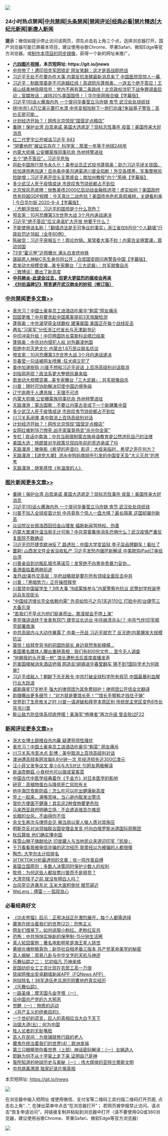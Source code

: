 ![](https://raw.githubusercontent.com/fqnews/bnews/master/64photo/fqnews-qr.jpg)

<div id="tt">
<h3>24小时热点禁闻|<a href="#%E4%B8%AD%E5%85%B1%E7%A6%81%E9%97%BB%E6%9B%B4%E5%A4%9A%E6%96%87%E7%AB%A0">中共禁闻</a>|<a href="#%E5%9B%BE%E7%89%87%E6%96%B0%E9%97%BB%E6%9B%B4%E5%A4%9A%E6%96%87%E7%AB%A0">头条禁闻</a>|<a href="#%E6%96%B0%E9%97%BB%E8%AF%84%E8%AE%BA%E6%9B%B4%E5%A4%9A%E6%96%87%E7%AB%A0">禁闻评论|<a href="#%E5%BF%85%E7%9C%8B%E7%BB%8F%E5%85%B8%E5%A5%BD%E6%96%87">经典必看|<a href="/video.md#%E7%A6%81%E7%89%87%E7%B2%BE%E9%80%89">禁片精选</a>|<a href="https://github.com/fqnews/djy/blob/master/gb/nf1351518.md#1">大纪元新闻</a>|<a href="https://github.com/fqnews/ntdtv/blob/master/gb/prog204.md#1">新唐人新闻</a></h3>
<div><b>提示：</b>微信如提示停止访问该网页，须先点击右上角三个点，选择浏览器打开。国产浏览器可能已屏蔽本项目，建议使用谷歌Chrome、苹果Safari、微软Edge等官方浏览器。或<a href="https://github.com/fqnews/bnews/blob/master/%E5%88%B6%E4%BD%9Cgit%E7%A6%81%E9%97%BB%E9%95%9C%E5%83%8F.md">制作本项目的同步镜像</a>，获得一个新的网址来推广。</div>
<ul>
<li><b><a href="http://d1.bdrive.tk/64.mp4" target="_blank">六四图片视频</a>，本页短网址: https://git.io/jnews</b></li>
<li><a href="/cbnews/20200904/1390876.md">中共惨了！遭印坦克军团锁定 网友笑翻：这才是首战即终战</a></li>
<li><a href="/cnnews/20200904/1390880.md">习近平无处不在要办件大事 内蒙反抗发酵最新消息来了 中国医院现惊人一幕 </a></li>
<li><a href="/bannedvideo/20200904/1390942.md">习近平：制裁常委是不可逾越红线！高调怒斥蓬佩奥，一连五个绝不答应！王岐山结束神隐释信号：党内不再有第二条路线！北京政权涉犯下战争罪调查启动；官媒放话：减持20%美国国债！ | 华尔街网报合辑【字幕版】</a></li>
<li><a href="/topimagenews/20200904/1391029.md">习近平1句话火爆海内外 一个提问华春莹立马炸锅 鬼节 武汉处处烧纸钱</a></li>
<li><a href="/cnnews/20200904/1390930.md">拼!中共1.4万亿美元要打水漂 中共变相加税下一炮打向谁?朱镕基子警告：高价买房可能…</a></li>
<li><a href="/cbnews/20200905/1391148.md">计划经济开始？！网传北京惊现“国营定点粮店”</a></li>
<li><a href="/topimagenews/20200904/1391051.md">重磅！保护台湾 白宫承诺 美国大选底定？现标志性事件 疫苗！美国传来大好消息</a></li>
<li><a href="/bannedvideo/20200905/1391206.md">红二代罗宇公开喊话习近平 943</a></li>
<li><a href="/comments/20200905/1391106.md">“阴曹地府”被证实存在？ 科学家：那里一年等于地球246年</a></li>
<li><a href="/cbnews/20200905/1391254.md">内蒙大抓捕 公安曝蒙族同事抗命 外地特警进驻</a></li>
<li><a href="/ssgc/20200904/1390926.md">五个“绝不答应”，习近平危殆</a></li>
<li><a href="/bannedvideo/20200905/1391136.md">将赴中国旅行禁令永久化！美参议员正式投书蓬佩奥：助力习近平闭关锁国，给加速师再加速！百余条中美沟通渠道川普全掐断！外交各摸黑，军事摩擦风险陡增；习近平再开空头支票盛会；南加州教授”内个“惹祸【字幕版】</a></li>
<li><a href="/cbnews/20200905/1391178.md">多少武汉人死于疫情成谜 市民叹鬼节烧纸都占不到位</a></li>
<li><a href="/bannedvideo/20200905/1391118.md">北京放风亮底牌：抛售美债2000亿启动战金融核选项！虚实如何？美国政府债务将超GDP规模：今天真比二战危险？美国债务危机真假难辨，关键看利率 | 今日华尔街 2020-9-4【字幕版】</a></li>
<li><a href="/ssgc/20200905/1391164.md">〖兲朝浮世绘〗习近平的国师是个什么货色？</a></li>
<li><a href="/cbnews/20200905/1391344.md">预言家：10月恐爆第3次世界大战 3个月内速战速决</a></li>
<li><a href="/headline/20200905/1391158.md">习近平“绝不答应”后又承诺扩大开放 他要干什么？</a></li>
<li><a href="/baitai/20200905/1391216.md">不能使用该名称 &#124;「翻墙违法是无可争议的事实」浙江省仅8月份“个人翻墙”行政处罚达18起（全年60例）</a></li>
<li><a href="/bannedvideo/20200905/1391184.md">陈破空：习近平突喊五个！舆论炸锅。某常委大事不妙！内蒙古全境罢课，震动邻国</a></li>
<li><a href="/yule/20200905/1391153.md">73岁“霍元甲”近照曝光 满头白发挤地铁</a></li>
<li><a href="/bannedvideo/20200905/1391200.md">唐娟恩人神秘C先生身份将公开；白宫国安顾问再警告中国【字幕版】</a></li>
<li><a href="/cbnews/20200905/1391286.md">若发动大规模空袭…美专家曝台「三大武器」：共军就像自杀</a></li>
<li><a href="/ssgc/20200905/1391249.md">〖微博谈〗蠢出了新高度</a></li>
<li><b><a href="/comments/20200211/1275071.md" target="_blank">中共肺炎-此波会过去，但更大更猛烈的瘟疫会再来</a></b></li>
<li><b><a href="/comments/20200207/1272816.md" target="_blank">《刘伯温碑记》预言避开武汉肺炎的妙招（修订版）</a></b></li>
</ul>
</div>

<div class="catlist">
<h3><a href="/cbnews/" target="_blank">中共禁闻</a><span><a href="/cbnews/" target="_blank" rel="nofollow">更多文章>></a></span></h3>
<ul>
<li><a href="/cbnews/20200905/1391423.md" target="_blank">表忠习？中国土豪率员工进酒店吃豪华“剩菜”网友痛斥</a></li>
<li><a href="/cbnews/20200905/1391410.md" target="_blank">回国更难？中共要求赴中国乘客提前3天核酸检测</a></li>
<li><a href="/cbnews/20200905/1391377.md" target="_blank">蓬佩奥：中共渴望获全球霸权 建藩属国 美国正在每个战线反击</a></li>
<li><a href="/cbnews/20200905/1391376.md" target="_blank">两名“习家军”分任浙江代省长与天津副书记</a></li>
<li><a href="/cbnews/20200905/1391363.md" target="_blank">中印冲突升级！中印两国防长莫斯科会晤已结束</a></li>
<li><a href="/cbnews/20200905/1391362.md" target="_blank">蓬佩奥：中共对内侵犯人权 对外霸凌他国</a></li>
<li><a href="/cbnews/20200905/1391361.md" target="_blank">拒绝中共灭绝文化 内蒙古1.8万民众联名抗议</a></li>
<li><a href="/cbnews/20200905/1391344.md" target="_blank">预言家：10月恐爆第3次世界大战 3个月内速战速决</a></li>
<li><a href="/cbnews/20200905/1391343.md" target="_blank">华春莹一句话被网友喷爆 :狂犬病又犯了</a></li>
<li><a href="/cbnews/20200905/1391342.md" target="_blank">美中加速脱钩 川普不想和习近平说话 上百场高级别对话取消</a></li>
<li><a href="/cbnews/20200905/1391330.md" target="_blank">剑指郭声琨？政法系更大整顿风暴来临</a></li>
<li><a href="/cbnews/20200905/1391286.md" target="_blank">若发动大规模空袭…美专家曝台「三大武器」：共军就像自杀</a></li>
<li><a href="/cbnews/20200905/1391285.md" target="_blank">川普：随时可协助解决印度中国边境争端</a></li>
<li><a href="/cbnews/20200905/1391284.md" target="_blank">辽宁逾两千人遭恶报：天理不可违</a></li>
<li><a href="/cbnews/20200905/1391254.md" target="_blank">内蒙大抓捕 公安曝蒙族同事抗命 外地特警进驻</a></li>
<li><a href="/cbnews/20200905/1391218.md" target="_blank">天路漫游：蒙古国歌：不要让内蒙古变成下一个新疆集中营</a></li>
<li><a href="/cbnews/20200905/1391178.md" target="_blank">多少武汉人死于疫情成谜 市民叹鬼节烧纸都占不到位</a></li>
<li><a href="/cbnews/20200905/1391166.md" target="_blank">川习关系闹僵 美中取消上百场高级别对话</a></li>
<li><a href="/cbnews/20200905/1391148.md" target="_blank">计划经济开始？！网传北京惊现“国营定点粮店”</a></li>
<li><a href="/cbnews/20200905/1391147.md" target="_blank">女网红被刺16刀惨死 凶手家属竟扬言&#8221;杀光你全家&#8221;</a></li>
<li><a href="/cbnews/20200905/1391133.md" target="_blank">专栏 | 夜话中南海：中共当局限制蒙古族母语教育是公然违抗自己的法律</a></li>
<li><a href="/cbnews/20200905/1391126.md" target="_blank">美国大选：特朗普对华政策兑现四年前的竞选承诺了吗</a></li>
<li><a href="/cbnews/20200904/1390953.md" target="_blank">天路漫游：微电影《希望的声音Ⅱ》影评：大疫来临时，希望之声在何方？</a></li>
<li><a href="/cbnews/20200904/1390951.md" target="_blank">天路漫游：【退党大潮】洪水中狗妈救娃所引发的中国变天及“大义灭共”的思考</a></li>
<li><a href="/cbnews/20200904/1390949.md" target="_blank">天路漫游：随笔感悟《有温度的人》</a></li>

</ul>
</div>
<div class="catlist">
<h3><a href="/topimagenews/" target="_blank">图片新闻</a><span><a href="/topimagenews/" target="_blank" rel="nofollow">更多文章>></a></span></h3>
<ul>
<li><a href="/topimagenews/20200904/1391051.md" target="_blank">重磅！保护台湾 白宫承诺 美国大选底定？现标志性事件 疫苗！美国传来大好消息</a></li>
<li><a href="/topimagenews/20200904/1391029.md" target="_blank">习近平1句话火爆海内外 一个提问华春莹立马炸锅 鬼节 武汉处处烧纸钱</a></li>
<li><a href="/topimagenews/20200903/1390470.md" target="_blank">川普不加入全球疫苗计划 中共竟有个惊人一盘大棋？最长隔离 这国却屡创新高</a></li>
<li><a href="/topimagenews/20200903/1390075.md" target="_blank">众议院议长佩洛西回旧金山理发 福斯新闻骂特权、伪善</a></li>
<li><a href="/topimagenews/20200902/1389953.md" target="_blank">内蒙大罢课升温当局无计可施？中共常委集体消失恐惧什么？武汉疫情严重反复医院不敢确诊</a></li>
<li><a href="/topimagenews/20200902/1389888.md" target="_blank">习近平恐吓捷克欧洲反了 路透社：中国大学变监狱 李子柒品牌翻车！看吐了</a></li>
<li><a href="/topimagenews/20200902/1389840.md" target="_blank">噩耗! 山西发文件全省没收私产 习近平发愁内循环新解读 中美脱钩iPad订单给台湾</a></li>
<li><a href="/topimagenews/20200902/1389762.md" target="_blank">川普亲自到访叛乱城市基诺莎！发誓绝不向黑命贵暴力妥协…</a></li>
<li><a href="/comments/20200902/1389663.md" target="_blank">香港面临着两种前途</a></li>
<li><a href="/topimagenews/20200902/1389577.md" target="_blank">准开战!美外交高层：华府战略就是要在所有领域全面反击中共</a></li>
<li><a href="/topimagenews/20200902/1389489.md" target="_blank">川普：「黑暗势力」正在操控拜登</a></li>
<li><a href="/topimagenews/20200901/1389357.md" target="_blank">川普禁中国留学生？3件大事 “8成蒙族参与”内蒙警察也抗议 武警封学校装甲运兵车现街头</a></li>
<li><a href="/topimagenews/20200901/1389324.md" target="_blank">&#8220;中国经济增长完全依赖内需&#8221; 外资如惊弓之鸟1天逃110亿 打脸中共!台捷签三大备忘录</a></li>
<li><a href="/topimagenews/20200901/1389112.md" target="_blank">“若我们不早点为他们挺身而出，欺凌就会不停上演”</a></li>
<li><a href="/topimagenews/20200831/1388874.md" target="_blank">李克强讲话终于发表有窍门 捷克议长访台 中共崩溃兆头!？ 中共气炸!印军舰早部署南海</a></li>
<li><a href="/topimagenews/20200831/1388860.md" target="_blank">中共高层内斗大动作暴露了 中美一开战 习近平就完了 反灭绝!内蒙爆发大规模抗议</a></li>
<li><a href="/topimagenews/20200831/1388627.md" target="_blank">震惊！给拜登背书的前国防部长 身边竟然鬼影幢幢&#8230;</a></li>
<li><a href="/topimagenews/20200831/1388449.md" target="_blank">美国著名媒体人曝出重磅真相：我们有800份文件… 至今无人调查</a></li>
<li><a href="/topimagenews/20200831/1388426.md" target="_blank">“他朝我的头开第一枪” 馆长遭枪击后首度直播发声</a></li>
<li><a href="/topimagenews/20200831/1388362.md" target="_blank">厉害国楼梯消失酒店坍塌 网造反!胡锡进华春莹翻车 猜不到?国际学术为何政审?</a></li>
<li><a href="/topimagenews/20200831/1388357.md" target="_blank">习近平成敌人？朝鲜下杀无赦令 中共打破全球科学所有规范 中国最暴利血腥行业大跃进</a></li>
<li><a href="/topimagenews/20200830/1388071.md" target="_blank">威斯康星17岁枪手 强大的律师团为其免费辩护！律师团公开信全文翻译</a></li>
<li><a href="/topimagenews/20200830/1388032.md" target="_blank">助理曝出更多细节！ “对方就是要馆长死！”“馆长手臂粗才挡住子弹”</a></li>
<li><a href="/topimagenews/20200829/1387868.md" target="_blank">世界到了生死攸关之时 川普一语道破和拜登本质区别 传统民主党区变色6市长背书川普</a></li>
<li><a href="/topimagenews/20200829/1387710.md" target="_blank">能让敌方防空体系彻底停摆！美海军“咆哮者”再次升级 曾击败过F22</a></li>

</ul>
</div>
<div class="catlist">
<h3><a href="/comments/" target="_blank">新闻评论</a><span><a href="/comments/" target="_blank" rel="nofollow">更多文章>></a></span></h3>
<ul>
<li><a href="/comments/20200905/1391420.md" target="_blank">浙大女博士跳楼自杀内幕 疑遭导师性骚扰</a></li>
<li><a href="/comments/20200905/1391419.md" target="_blank">表忠习？中国土豪率员工进酒店吃豪华“剩菜” 网友痛斥</a></li>
<li><a href="/comments/20200905/1391418.md" target="_blank">川习关系冷至冰点 彭博：美中取消上百场高级别对话</a></li>
<li><a href="/comments/20200905/1391417.md" target="_blank">澳洲遭高频率网攻每8.8分钟一次 年经济损失近300亿澳元</a></li>
<li><a href="/comments/20200905/1391416.md" target="_blank">汪小菲又发争议文 拿小S与大S对比 引网友两极解读</a></li>
<li><a href="/comments/20200905/1391415.md" target="_blank">蚝油杏鲍菇 小食材也可以做成宴客菜</a></li>
<li><a href="/comments/20200905/1391389.md" target="_blank">中国古代中医学经典着作《千金方》对日本医学的影响</a></li>
<li><a href="/comments/20200905/1391388.md" target="_blank">研究：高植物蛋白与降低死亡风险有关</a></li>
<li><a href="/comments/20200905/1391387.md" target="_blank">地中海饮食能防癌！怎么吃可以吃出健康新高度</a></li>
<li><a href="/comments/20200905/1391386.md" target="_blank">早上一起来，满嘴苦味，当心是内脏发出警讯</a></li>
<li><a href="/comments/20200905/1391385.md" target="_blank">常吃方便面不健康！其实这2种食物要更危险</a></li>
<li><a href="/comments/20200905/1391382.md" target="_blank">马来西亚政府明确立场：不会遣返维吾尔难民</a></li>
<li><a href="/comments/20200905/1391381.md" target="_blank">长眼的台风，不由得你不信</a></li>
<li><a href="/comments/20200905/1391366.md" target="_blank">余文生再次与律师会见 揭当局以家人做人质对其施压</a></li>
<li><a href="/comments/20200905/1391365.md" target="_blank">明斯克反对派领袖联合国安理会发言 吁向白俄罗斯派遣国际观察团</a></li>
<li><a href="/comments/20200905/1391364.md" target="_blank">秋后算账 他们确实懂中国</a></li>
<li><a href="/comments/20200905/1391350.md" target="_blank">挥雪山狮子旗献哈达 印度藏人与当地民众夹道迎印军「凯旋」</a></li>
<li><a href="/comments/20200905/1391346.md" target="_blank">千万看看我被电信诈骗的这次经历 我曾经以为被骗的人都很傻</a></li>
<li><a href="/comments/20200905/1391345.md" target="_blank">陶杰: 大学勿太计较排名</a></li>
<li><a href="/comments/20200905/1391316.md" target="_blank">对TIKTOK分析最透彻的文章：张一鸣作茧自缚</a></li>
<li><a href="/comments/20200905/1391314.md" target="_blank">美国立国原则：多数人决策同时保护少数人的权利</a></li>
<li><a href="/comments/20200905/1391308.md" target="_blank">牧师：为何这些人都投票川普而不是拜登？</a></li>
<li><a href="/comments/20200905/1391307.md" target="_blank">大清完犊子之前 就没有明白人吗？</a></li>
<li><a href="/comments/20200905/1391302.md" target="_blank">台风罕见连袭东北 玉米大面积倒伏 粮荒逼近</a></li>
<li><a href="/comments/20200905/1391297.md" target="_blank">WeLens：傅雷－－孤寂良心</a></li>

</ul>
</div>

<div class="catlist">
<h3>必看经典好文</h3>
<ul>
<li><a href="/comments/20200308/1290182.md" target="_blank">《功夫熊猫》启示：正邪决战正在激烈展开，每个人都需选择</a></li>
<li><a href="/comments/20180804/981524.md" target="_blank">魔鬼在统治着我们的世界(22)：恐怖主义</a></li>
<li><a href="/comments/20200712/1359630.md" target="_blank">网友们借鉴下，如何说服小粉红、老粉红反共</a></li>
<li><a href="/baitai/20200711/1359005.md" target="_blank">恐怖：中共悄悄实施新的保甲制-15分钟生活圈</a></li>
<li><a href="/comments/20200523/1332915.md" target="_blank">真人轮回案例：著名电影明星是海王星人转世</a></li>
<li><a href="/lifebaike/20180921/1001174.md" target="_blank">黄继光堵枪眼真伪：新华社自相矛盾三版本 共产党革命美学的秘密</a></li>
<li><a href="/aomi/history/20170924/831575.md" target="_blank">高人揭秘：周易八卦与中华文字的天机与神迹</a></li>
<li><a href="/tculture/20170711/790081.md" target="_blank">乐舞仙踪之二： 忆初临凡 万神来格</a></li>
<li><a href="/lifebaike/20200515/1328783.md" target="_blank">民国纺织女工工资比现在农民工高一万倍</a></li>
<li><a href="/comments/20200503/1322531.md" target="_blank">禁闻网推出安卓翻墙新闻APP（FQNews APP）</a></li>
<li><a href="/cbnews/20200531/1337381.md" target="_blank">地狱除名！38军退伍老兵游历阴曹地府真实经历</a></li>
<li><a href="/comments/20200527/783191.md" target="_blank">《乐舞仙踪》</a></li>
<li><a href="/tculture/20160806/568214.md" target="_blank">一路圣缘：摩天国与金字塔（一）</a></li>
<li><a href="/comments/20200717/1361899.md" target="_blank">论中国共产党的九大邪恶</a></li>
<li><a href="/comments/20200810/1377609.md" target="_blank">觉醒（一）：物质的运动</a></li>
<li><a href="/bookwiki/20171120/858084.md" target="_blank">《共产主义的终极目的》</a></li>
<li><a href="/comments/20200621/1348067.md" target="_blank">一个世纪的谎言，巨人的真相应当大白于天下</a></li>
<li><a href="/cbnews/20180311/913065.md" target="_blank">治国大道(五)：何为中国</a></li>
<li><a href="/comments/20200606/783250.md" target="_blank">牲人论者的无耻嘴脸</a></li>
<li><a href="/tculture/20121023/72121.md" target="_blank">高人在民间：为我铺就修行路的老人</a></li>
<li><a href="/topimagenews/20180522/946266.md" target="_blank">魔鬼在统治着我们的世界(4)：欧洲发端</a></li>
<li><a href="/comments/20200426/1319648.md" target="_blank">第三只眼睛带你看世界（上部）神话密码解译：（一）女娲造人</a></li>
<li><a href="/ccpdope/20190803/1168965.md" target="_blank">耶稣为何不从十字架上走下来 证明自己是神</a></li>
<li><a href="/tculture/xiulian/20170611/772817.md" target="_blank">我所知道的地球历史与奥秘（一）: 伟大辉煌的亚特兰蒂斯文明</a></li>
<li><a href="/ccpdope/20200412/1311165.md" target="_blank">中共病毒溯源 独家纪录片揭真相</a></li>

</ul>
</div>

本页短网址: https://git.io/jnews

![](https://raw.githubusercontent.com/fqnews/bnews/master/64photo/fqnews-qr.jpg)

在浏览器中输入短网址 或使用微信、支付宝等二维码工具扫描二维码打开页面, 点击右上角"...", 在弹出菜单中点击“在浏览器打开”； 若网页被举报禁止访问，请点击“恢复申请访问”，将链接复制并粘贴到浏览器中打开（请不要使用QQ或360浏览器，建议使用谷歌Chrome、苹果Safari、微软Edge等官方浏览器）

![](https://raw.githubusercontent.com/fqnews/bnews/master/64photo/wx.jpg)